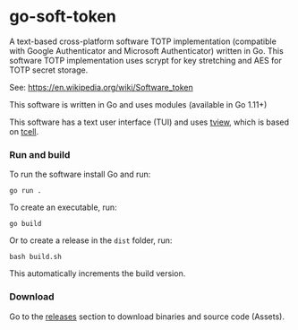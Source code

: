 # go-soft-token

A text-based cross-platform software TOTP implementation (compatible with Google Authenticator and Microsoft Authenticator) written in Go.
This software TOTP implementation uses scrypt for key stretching and AES for TOTP secret storage.

See: https://en.wikipedia.org/wiki/Software_token

This software is written in Go and uses modules (available in Go 1.11+)

This software has a text user interface (TUI) and uses [tview](https://github.com/rivo/tview/), which is based on [tcell](https://github.com/gdamore/tcell).

### Run and build

To run the software install Go and run:

    go run .

To create an executable, run:

    go build
    
Or to create a release in the `dist` folder, run:

    bash build.sh
    
This automatically increments the build version.

### Download

Go to the [releases](https://github.com/mevdschee/go-soft-token/releases) section to download binaries and source code (Assets).

